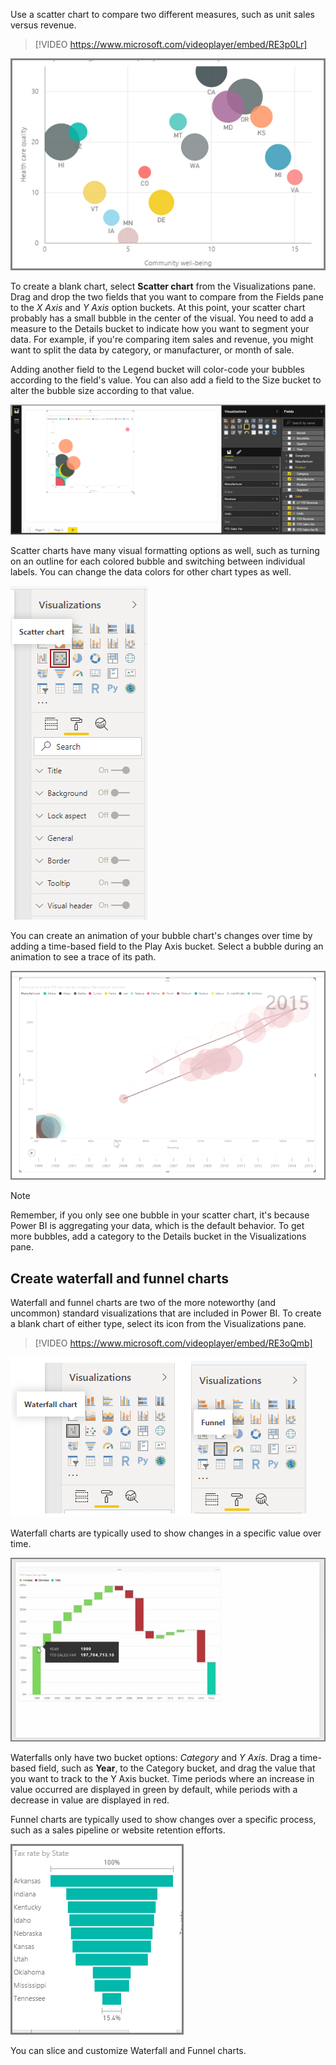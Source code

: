 Use a scatter chart to compare two different measures, such as unit sales versus revenue.

> [!VIDEO https://www.microsoft.com/videoplayer/embed/RE3p0Lr]

![Image of a bubble chart.](../media/3-7-1.png)

To create a blank chart, select **Scatter chart** from the Visualizations pane. Drag and drop the two fields that you want to compare from the Fields pane to the *X Axis* and *Y Axis* option buckets. At this point, your scatter chart probably has a small bubble in the center of the visual. You need to add a measure to the Details bucket to indicate how you want to segment your data. For example, if you're comparing item sales and revenue, you might want to split the data by category, or manufacturer, or month of sale.

Adding another field to the Legend bucket will color-code your bubbles according to the field's value. You can also add a field to the Size bucket to alter the bubble size according to that value.

![Image of a color-coded scatter chart.](../media/3-7-2.png)

Scatter charts have many visual formatting options as well, such as turning on an outline for each colored bubble and switching between individual labels. You can change the data colors for other chart types as well.

![Screenshot of the Scatter chart button and the formatting options.](../media/07-power-bi-desktop-scatter.png)

You can create an animation of your bubble chart's changes over time by adding a time-based field to the Play Axis bucket. Select a bubble during an animation to see a trace of its path.

![Screenshot of an animated bubble chart.](../media/3-7-4.png)

> [!NOTE]
> Remember, if you only see one bubble in your scatter chart, it's because Power BI is aggregating your data, which is the default behavior. To get more bubbles, add a category to the Details bucket in the Visualizations pane.

## Create waterfall and funnel charts
Waterfall and funnel charts are two of the more noteworthy (and uncommon) standard visualizations that are included in Power BI. To create a blank chart of either type, select its icon from the Visualizations pane.

> [!VIDEO https://www.microsoft.com/videoplayer/embed/RE3oQmb]

![Screenshots of the Waterfall chart and Funnel buttons on the Visualizations pane.](../media/07-power-bi-desktop-waterfall-funnel.png)

Waterfall charts are typically used to show changes in a specific value over time.

![Image of a typical waterfall chart.](../media/3-8-2.png)

Waterfalls only have two bucket options: *Category* and *Y Axis*. Drag a time-based field, such as **Year**, to the Category bucket, and drag the value that you want to track to the Y Axis bucket. Time periods where an increase in value occurred are displayed in green by default, while periods with a decrease in value are displayed in red.

Funnel charts are typically used to show changes over a specific process, such as a sales pipeline or website retention efforts.

![Image of a typical funnel chart.](../media/3-8-3.png)

You can slice and customize Waterfall and Funnel charts.
